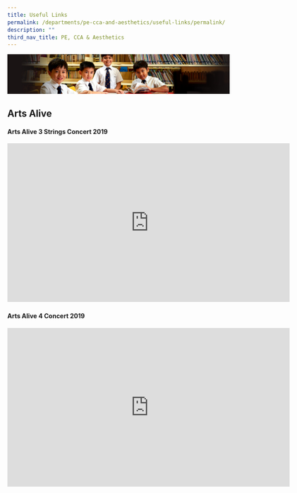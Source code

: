 ```yaml
---
title: Useful Links
permalink: /departments/pe-cca-and-aesthetics/useful-links/permalink/
description: ""
third_nav_title: PE, CCA & Aesthetics
---
```


![](/images/Sub-banner1.jpg)

Arts Alive
----------

#### Arts Alive 3 Strings Concert 2019

<iframe width="640" height="360" src="https://www.youtube.com/embed/lkF5RlK-9pI" title="" frameborder="0" allow="accelerometer; autoplay; clipboard-write; encrypted-media; gyroscope; picture-in-picture; web-share" allowfullscreen></iframe>

#### Arts Alive 4 Concert 2019

<iframe width="640" height="360" src="https://www.youtube.com/embed/TCjFXtxCWSo" title="" frameborder="0" allow="accelerometer; autoplay; clipboard-write; encrypted-media; gyroscope; picture-in-picture; web-share" allowfullscreen></iframe>